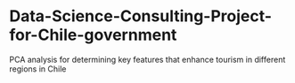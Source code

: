 # Data-Science-Consulting-Project-for-Chile-government
PCA analysis for determining key features that enhance tourism in different regions in Chile
